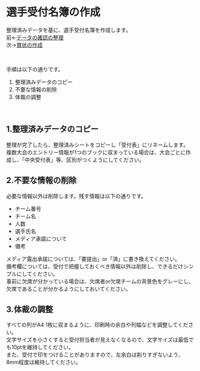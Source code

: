 # 選手受付名簿の作成

整理済みデータを基に、選手受付名簿を作成します。  
前←[データの確認の整理](checkEntryData.md)  
次→[賞状の作成](makePlayerReceptionList.md)  

<br>

手順は以下の通りです。  
1. 整理済みデータのコピー
2. 不要な情報の削除
3. 体裁の調整

<br>

## 1.整理済みデータのコピー

整理が完了したら、整理済みシートをコピーし「受付表」にリネームします。  
複数大会のエントリー情報が1つのブックに収まっている場合は、大会ごとに作成し、「中央受付表」等、区別がつくようにしてください。

## 2.不要な情報の削除

必要な情報以外は削除します。残す情報は以下の通りです。  
* チーム番号
* チーム名
* 人数
* 選手氏名
* メディア承諾について
* 備考

メディア露出承諾については、「要提出」or「済」に書き換えてください。  
備考欄については、受付で把握しておくべき情報以外は削除し、できるだけシンプルにしてください。  
事前に欠席が分かっている場合は、欠席者or欠席チームの背景色をグレーにし、欠席であることが分かるようにしておいてください。

## 3.体裁の調整

すべての列がA4 1枚に収まるように、印刷時の余白や列幅などを調整してください。  
文字サイズを小さくすると受付担当者が見えなくなるので、文字サイズは最低でも10ptを維持してください。  
また、受付で印をつけることがありますので、左余白は削りすぎないよう、8mm程度は維持してください。

